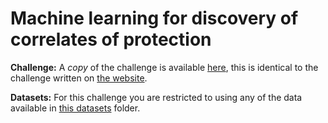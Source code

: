 # Machine learning for discovery of correlates of protection

**Challenge:** A *copy* of the challenge is available [here](), this is identical to the challenge written on [the website]().

**Datasets:** For this challenge you are restricted to using any of the data available in [this datasets]() folder.
